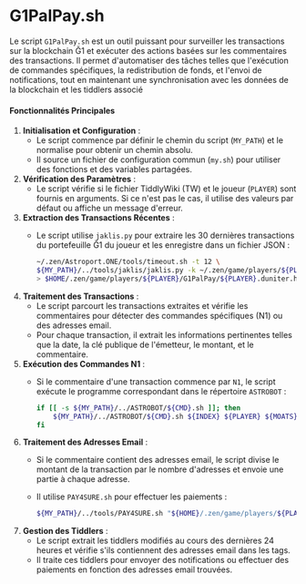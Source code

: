 # G1PalPay.sh

Le script `G1PalPay.sh` est un outil puissant pour surveiller les transactions sur la blockchain Ğ1 et exécuter des actions basées sur les commentaires des transactions. Il permet d'automatiser des tâches telles que l'exécution de commandes spécifiques, la redistribution de fonds, et l'envoi de notifications, tout en maintenant une synchronisation avec les données de la blockchain et les tiddlers associé

#### Fonctionnalités Principales

1. **Initialisation et Configuration** :
   * Le script commence par définir le chemin du script (`MY_PATH`) et le normalise pour obtenir un chemin absolu.
   * Il source un fichier de configuration commun (`my.sh`) pour utiliser des fonctions et des variables partagées.
2. **Vérification des Paramètres** :
   * Le script vérifie si le fichier TiddlyWiki (TW) et le joueur (`PLAYER`) sont fournis en arguments. Si ce n'est pas le cas, il utilise des valeurs par défaut ou affiche un message d'erreur.
3. **Extraction des Transactions Récentes** :
   *   Le script utilise `jaklis.py` pour extraire les 30 dernières transactions du portefeuille Ğ1 du joueur et les enregistre dans un fichier JSON :

       ```bash
       ~/.zen/Astroport.ONE/tools/timeout.sh -t 12 \
       ${MY_PATH}/../tools/jaklis/jaklis.py -k ~/.zen/game/players/${PLAYER}/secret.dunikey history -n 30 -j \
       > $HOME/.zen/game/players/${PLAYER}/G1PalPay/${PLAYER}.duniter.history.json
       ```
4. **Traitement des Transactions** :
   * Le script parcourt les transactions extraites et vérifie les commentaires pour détecter des commandes spécifiques (N1) ou des adresses email.
   * Pour chaque transaction, il extrait les informations pertinentes telles que la date, la clé publique de l'émetteur, le montant, et le commentaire.
5. **Exécution des Commandes N1** :
   *   Si le commentaire d'une transaction commence par `N1`, le script exécute le programme correspondant dans le répertoire `ASTROBOT` :

       ```bash
       if [[ -s ${MY_PATH}/../ASTROBOT/${CMD}.sh ]]; then
           ${MY_PATH}/../ASTROBOT/${CMD}.sh ${INDEX} ${PLAYER} ${MOATS} ${TXIPUBKEY} ${TH} ${TRAIL} ${TXIAMOUNT}
       fi
       ```
6. **Traitement des Adresses Email** :
   * Si le commentaire contient des adresses email, le script divise le montant de la transaction par le nombre d'adresses et envoie une partie à chaque adresse.
   *   Il utilise `PAY4SURE.sh` pour effectuer les paiements :

       ```bash
       ${MY_PATH}/../tools/PAY4SURE.sh "${HOME}/.zen/game/players/${PLAYER}/secret.dunikey" "${SHARE}" "${ASTROG1}" "UPLANET:${UPLANETG1PUB:0:8}:PALPAY"
       ```
7. **Gestion des Tiddlers** :
   * Le script extrait les tiddlers modifiés au cours des dernières 24 heures et vérifie s'ils contiennent des adresses email dans les tags.
   * Il traite ces tiddlers pour envoyer des notifications ou effectuer des paiements en fonction des adresses email trouvées.

####
